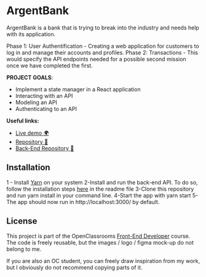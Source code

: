 # ArgentBank

ArgentBank is a bank that is trying to break into the industry and needs help with its application.

Phase 1: User Authentification - Creating a web application for customers to log in and manage their accounts and profiles.
Phase 2: Transactions - This would specify the API endpoints needed for a possible second mission once we have completed the first.

**PROJECT GOALS**:

- Implement a state manager in a React application
- Interacting with an API
- Modeling an API
- Authenticating to an API

**Useful links:**

- [Live demo 🌍](https://benjaminlesne.github.io/BenjaminLesne_11_23112021/)
- [Repository 📖](https://github.com/BenjaminLesne/BenjaminLesne_13_05122021)
- [Back-End Repository 📖](https://github.com/OpenClassrooms-Student-Center/Project-10-Bank-API)

## Installation

1 - Install [Yarn](https://yarnpkg.com/) on your system
2-Install and run the back-end API. To do so, follow the installation steps [here](https://github.com/OpenClassrooms-Student-Center/Project-10-Bank-API) in the readme file
3-Clone this repository and run yarn install in your command line.
4-Start the app with yarn start
5-The app should now run in http://localhost:3000/ by default.

## License

This project is part of the OpenClassrooms [Front-End Developer](https://openclassrooms.com/fr/paths/314-developpeur-front-end) course. The code is freely reusable, but the images / logo / figma mock-up do not belong to me.

If you are also an OC student, you can freely draw inspiration from my work, but I obviously do not recommend copying parts of it.
